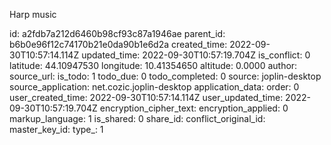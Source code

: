 Harp music

id: a2fdb7a212d6460b98cf93c87a1946ae
parent_id: b6b0e96f12c74170b21e0da90b1e6d2a
created_time: 2022-09-30T10:57:14.114Z
updated_time: 2022-09-30T10:57:19.704Z
is_conflict: 0
latitude: 44.10947530
longitude: 10.41354650
altitude: 0.0000
author: 
source_url: 
is_todo: 1
todo_due: 0
todo_completed: 0
source: joplin-desktop
source_application: net.cozic.joplin-desktop
application_data: 
order: 0
user_created_time: 2022-09-30T10:57:14.114Z
user_updated_time: 2022-09-30T10:57:19.704Z
encryption_cipher_text: 
encryption_applied: 0
markup_language: 1
is_shared: 0
share_id: 
conflict_original_id: 
master_key_id: 
type_: 1